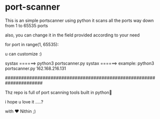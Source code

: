 # port-scanner


This is an simple portscanner using python 
it scans all the ports way down from 1 to 65535 ports

also, you can change it in the field provided according to your need 

for port in range(1, 65535):

u can customize :)


systax ======> python3 portscanner.py <ip>
systax ======> example: python3 portscanner.py 162.168.216.131

  
  
  
  ######################################################################
  
  Thz repo is full of port scanning tools built in python🐍
  
  i hope u love it .....?
  
  with ❤️️ Nithin ;)
